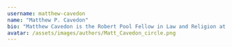 ```yaml
---
username: matthew-cavedon
name: "Matthew P. Cavedon"
bio: "Matthew Cavedon is the Robert Pool Fellow in Law and Religion at Emory’s Center for the Study of Law and Religion. Previously a criminal defense attorney in Gainesville, GA, he graduated from Emory University in 2015 with a law degree and masters of theological studies."
avatar: /assets/images/authors/Matt_Cavedon_circle.png
---
```

